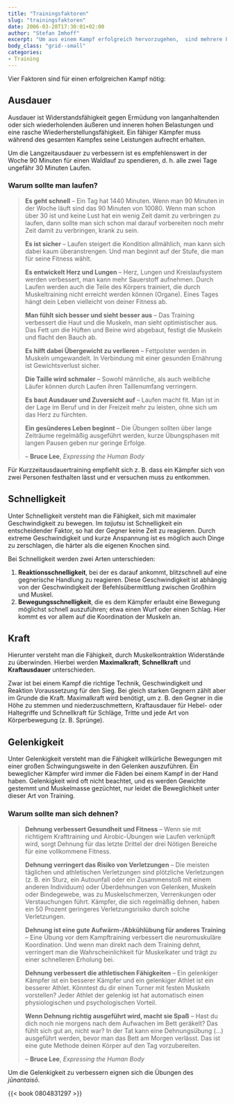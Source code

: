 ```yaml
---
title: "Trainingsfaktoren"
slug: "trainingsfaktoren"
date: 2006-03-28T17:30:01+02:00
author: "Stefan Imhoff"
excerpt: "Um aus einem Kampf erfolgreich hervorzugehen,  sind mehrere Faktoren von großer Bedeutung: Ausdauer, Schnelligkeit, Kraft und Gelenkigkeit. Der Ninja trainierte sich in diesen, um seinen Vorteil auszubauen."
body_class: "grid--small"
categories:
- Training
---
```


Vier Faktoren sind für einen erfolgreichen Kampf nötig:

## Ausdauer

Ausdauer ist Widerstandsfähigkeit gegen Ermüdung von langanhaltenden oder sich wiederholenden äußeren und inneren hohen Belastungen und eine rasche Wiederherstellungsfähigkeit. Ein fähiger Kämpfer muss während des gesamten Kampfes seine Leistungen aufrecht erhalten.

Um die Langzeitausdauer zu verbessern ist es empfehlenswert in der Woche 90 Minuten für einen Waldlauf zu spendieren, d. h. alle zwei Tage ungefähr 30 Minuten Laufen.


### Warum sollte man laufen?

> **Es geht schnell** – Ein Tag hat 1440 Minuten. Wenn man 90 Minuten in der Woche läuft sind das 90 Minuten von 10080. Wenn man schon über 30 ist und keine Lust hat ein wenig Zeit damit zu verbringen zu laufen, dann sollte man sich schon mal darauf vorbereiten noch mehr Zeit damit zu verbringen, krank zu sein.
>
> **Es ist sicher** – Laufen steigert die Kondition allmählich, man kann sich dabei kaum überanstrengen. Und man beginnt auf der Stufe, die man für seine Fitness wählt.
>
> **Es entwickelt Herz und Lungen** – Herz, Lungen und Kreislaufsystem werden verbessert, man kann mehr Sauerstoff aufnehmen. Durch Laufen werden auch die Teile des Körpers trainiert, die durch Muskeltraining nicht erreicht werden können (Organe). Eines Tages hängt dein Leben vielleicht von deiner Fitness ab.
>
> **Man fühlt sich besser und sieht besser aus** – Das Training verbessert die Haut und die Muskeln, man sieht optimistischer aus. Das Fett um die Hüften und Beine wird abgebaut, festigt die Muskeln und flacht den Bauch ab.
>
> **Es hilft dabei Übergewicht zu verlieren** – Fettpolster werden in Muskeln umgewandelt. In Verbindung mit einer gesunden Ernährung ist Gewichtsverlust sicher.
>
> **Die Taille wird schmaler** – Sowohl männliche, als auch weibliche Läufer können durch Laufen ihren Taillenumfang verringern.
>
> **Es baut Ausdauer und Zuversicht auf** – Laufen macht fit. Man ist in der Lage im Beruf und in der Freizeit mehr zu leisten, ohne sich um das Herz zu fürchten.
>
> **Ein gesünderes Leben beginnt** – Die Übungen sollten über lange Zeiträume regelmäßig ausgeführt werden, kurze Übungsphasen mit langen Pausen geben nur geringe Erfolge.
>
> – **Bruce Lee**, <cite>Expressing the Human Body</cite>

Für Kurzzeitausdauertraining empfiehlt sich z. B. dass ein Kämpfer sich von zwei Personen festhalten lässt und er versuchen muss zu entkommen.


## Schnelligkeit

Unter Schnelligkeit versteht man die Fähigkeit, sich mit maximaler Geschwindigkeit zu bewegen. Im *taijutsu* ist Schnelligkeit ein entscheidender Faktor, so hat der Gegner keine Zeit zu reagieren. Durch extreme Geschwindigkeit und kurze Anspannung ist es möglich auch Dinge zu zerschlagen, die härter als die eigenen Knochen sind.

Bei Schnelligkeit werden zwei Arten unterschieden:

1. **Reaktionsschnelligkeit**, bei der es darauf ankommt, blitzschnell auf eine gegnerische Handlung zu reagieren. Diese Geschwindigkeit ist abhängig von der Geschwindigkeit der Befehlsübermittlung zwischen Großhirn und Muskel.
2. **Bewegungsschnelligkeit**, die es dem Kämpfer erlaubt eine Bewegung möglichst schnell auszuführen; etwa einen Wurf oder einen Schlag. Hier kommt es vor allem auf die Koordination der Muskeln an.


## Kraft

Hierunter versteht man die Fähigkeit, durch Muskelkontraktion Widerstände zu überwinden. Hierbei werden **Maximalkraft**, **Schnellkraft** und **Kraftausdauer** unterschieden.

Zwar ist bei einem Kampf die richtige Technik, Geschwindigkeit und Reaktion Voraussetzung für den Sieg. Bei gleich starken Gegnern zählt aber im Grunde die Kraft. Maximalkraft wird benötigt, um z. B. den Gegner in die Höhe zu stemmen und niederzuschmettern, Kraftausdauer für Hebel- oder Haltegriffe und Schnellkraft für Schläge, Tritte und jede Art von Körperbewegung (z. B. Sprünge).


## Gelenkigkeit

Unter Gelenkigkeit versteht man die Fähigkeit willkürliche Bewegungen mit einer großen Schwingungsweite in den Gelenken auszuführen. Ein beweglicher Kämpfer wird immer die Fäden bei einem Kampf in der Hand haben. Gelenkigkeit wird oft nicht beachtet, und es werden Gewichte gestemmt und Muskelmasse gezüchtet, nur leidet die Beweglichkeit unter dieser Art von Training.


### Warum sollte man sich dehnen?

> **Dehnung verbessert Gesundheit und Fitness** – Wenn sie mit richtigem Krafttraining und Airobic-Übungen wie Laufen verknüpft wird, sorgt Dehnung für das letzte Drittel der drei Nötigen Bereiche für eine vollkommene Fitness.
>
> **Dehnung verringert das Risiko von Verletzungen** – Die meisten täglichen und athletischen Verletzungen sind plötzliche Verletzungen (z. B. ein Sturz, ein Autounfall oder ein Zusammenstoß mit einem anderen Individuum) oder Überdehnungen von Gelenken, Muskeln oder Bindegewebe, was zu Muskelschmerzen, Verrenkungen oder Verstauchungen führt. Kämpfer, die sich regelmäßig dehnen, haben ein 50 Prozent geringeres Verletzungsrisiko durch solche Verletzungen.
>
> **Dehnung ist eine gute Aufwärm-/Abkühlübung für anderes Training** – Eine Übung vor dem Kampftraining verbessert die neuromuskuläre Koordination. Und wenn man direkt nach dem Training dehnt, verringert man die Wahrscheinlichkeit für Muskelkater und trägt zu einer schnelleren Erholung bei.
>
> **Dehnung verbessert die athletischen Fähigkeiten** – Ein gelenkiger Kämpfer ist ein besserer Kämpfer und ein gelenkiger Athlet ist ein besserer Athlet. Könntest du dir einen Turner mit festen Muskeln vorstellen? Jeder Athlet der gelenkig ist hat automatisch einen physiologischen und psychologischen Vorteil.
>
> **Wenn Dehnung richtig ausgeführt wird, macht sie Spaß** – Hast du dich noch nie morgens nach dem Aufwachen im Bett geräkelt? Das fühlt sich gut an, nicht war? In der Tat kann eine Dehnungsübung (…) ausgeführt werden, bevor man das Bett am Morgen verlässt. Das ist eine gute Methode deinen Körper auf den Tag vorzubereiten.
>
> – **Bruce Lee**, <cite>Expressing the Human Body</cite>

Um die Gelenkigkeit zu verbessern eignen sich die Übungen des *jūnantaisō*.

{{< book 0804831297 >}}
